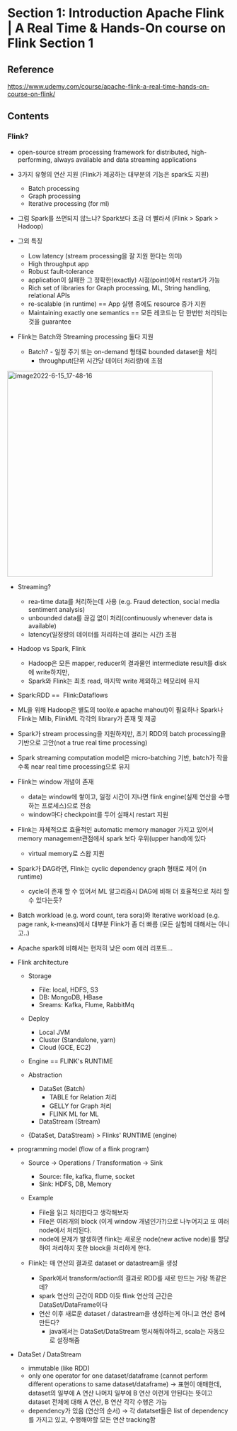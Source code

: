 # Section 1: Introduction Apache Flink | A Real Time & Hands-On course on Flink Section 1

## Reference
https://www.udemy.com/course/apache-flink-a-real-time-hands-on-course-on-flink/


## Contents
### Flink?
 - open-source stream processing framework for distributed, high-performing, always available and data streaming applications
 - 3가지 유형의 연산 지원 (Flink가 제공하는 대부분의 기능은 spark도 지원)
   - Batch processing
   - Graph processing
   - Iterative processing (for ml)


 - 그럼 Spark를 쓰면되지 않느냐? Spark보다 조금 더 빨라서 (Flink > Spark > Hadoop)


 - 그외 특징
   - Low latency (stream processing을 잘 지원 한다는 의미)
   - High throughput app
   - Robust fault-tolerance
   - application이 실패한 그 정확한(exactly) 시점(point)에서 restart가 가능
   - Rich set of libraries for Graph processing, ML, String handling, relational APIs
   - re-scalable (in runtime) == App 실행 중에도 resource 증가 지원
   - Maintaining exactly one semantics == 모든 레코드는 단 한번만 처리되는 것을 guarantee


 - Flink는 Batch와 Streaming processing 둘다 지원
   - Batch?
     - 일정 주기 또는 on-demand 형태로 bounded dataset을 처리
     - throughput(단위 시간당 데이터 처리량)에 초점
<img width="464" alt="image2022-6-15_17-48-16" src="https://user-images.githubusercontent.com/13589283/174443985-fc99d210-b8ce-4253-a056-cb2bfefce42f.png">


   - Streaming?
     - rea-time data를 처리하는데 사용 (e.g. Fraud detection, social media sentiment analysis)
     - unbounded data를 끊김 없이 처리(continuously whenever data is available) 
     - latency(일정량의 데이터를 처리하는데 걸리는 시간) 초점


 - Hadoop vs Spark, Flink
   - Hadoop은 모든 mapper, reducer의 결과물인 intermediate result를 disk에 write하지만,
   - Spark와 Flink는 최초 read, 마지막 write 제외하고 메모리에 유지 


 - Spark:RDD ==  Flink:Dataflows


 - ML을 위해 Hadoop은 별도의 tool(e.e apache mahout)이 필요하나 Spark나 Flink는 Mlib, FlinkML 각각의 library가 존재 및 제공



 - Spark가 stream processing을 지원하지만, 초기 RDD의 batch processing을 기반으로 고안(not a true real time processing)


 - Spark streaming computation model은 micro-batching 기반, batch가 작을 수록 near real time processing으로 유지


 - Flink는 window 개념이 존재
   - data는 window에 쌓이고, 일정 시간이 지나면 flink engine(실제 연산을 수행하는 프로세스)으로 전송
   - window마다 checkpoint를 두어 실패시 restart 지원
 
 - Flink는 자체적으로 효율적인 automatic memory manager 가지고 있어서 memory management관점에서 spark 보다 우위(upper hand)에 있다
   - virtual memory로 스왑 지원


 - Spark가 DAG라면, Flink는 cyclic dependency graph 형태로 제어 (in runtime)
   - cycle이 존재 할 수 있어서 ML 알고리즘시 DAG에 비해 더 효율적으로 처리 할 수 있다는듯?


 - Batch workload (e.g. word count, tera sora)와 Iterative workload (e.g. page rank, k-means)에서 대부분 Flink가 좀 더 빠름 (모든 실험에 대해서는 아니고..)
 
 - Apache spark에 비해서는 현저히 낮은 oom 에러 리포트...


 - Flink architecture
   - Storage
     - File: local, HDFS, S3
     - DB: MongoDB, HBase
     - Sreams: Kafka, Flume, RabbitMq


   - Deploy
     - Local JVM
     - Cluster (Standalone, yarn)
     - Cloud (GCE, EC2)


   - Engine == FLINK's RUNTIME

   - Abstraction
     - DataSet (Batch)
       - TABLE for Relation 처리
       - GELLY for Graph 처리
       - FLINK ML for ML
     - DataStream (Stream)

   - {DataSet, DataStream} > Flinks' RUNTIME (engine)



 - programming model (flow of a flink program)
   - Source → Operations / Transformation → Sink
     - Source: file, kafka, flume, socket
     - Sink: HDFS, DB, Memory


   - Example
     - File을 읽고 처리한다고 생각해보자
     - File은 여러개의 block (이게 window 개념인가?)으로 나누어지고 또 여러 node에서 처리된다.
     - node에 문제가 발생하면 flink는 새로운 node(new active node)를 할당하여 처리하지 못한 block을 처리하게 한다.


   - Flink는 매 연산의 결과로 dataset or datastream을 생성
     - Spark에서 transform/action의 결과로 RDD를 새로 만드는 거랑 똑같은데?
     - spark 연산의 근간이 RDD 이듯 flink 연산의 근간은 DataSet/DataFrame이다
     - 연산 이후 새로운 dataset / datastream을 생성하는게 아니고 연산 중에 만든다?
       - java에서는 DataSet/DataStream 명시해줘야하고, scala는 자동으로 설정해줌 


 - DataSet / DataStream
   - immutable (like RDD)
   - only one operator for one dataset/dataframe (cannot perform different operations to same dataset/dataframe) → 표현이 애매한데, dataset의 일부에 A 연산 나머지 일부에 B 연산 이런게 안된다는 뜻이고 dataset 전체에 대해 A 연산, B 연산 각각 수행은 가능
   - dependency가 있음 (연산의 순서) → 각 datatset들은 list of dependency를 가지고 있고, 수행해야할 모든 연산 tracking함
